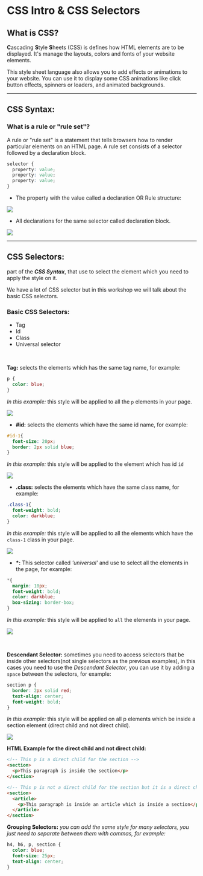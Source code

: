 # CSS Intro & CSS Selectors

<h2>
What is CSS?
</h2>

**C**ascading **S**tyle **S**heets (CSS) is defines how HTML elements are to be displayed. It's manage the layouts, colors and fonts of your website elements.

This style sheet language also allows you to add effects or animations to your website. You can use it to display some CSS animations like click button effects, spinners or loaders, and animated backgrounds.

---

<h2>
CSS Syntax:
</h2>

### What is a rule or "rule set"?

A rule or "rule set" is a statement that tells browsers how to render particular elements on an HTML page. A rule set consists of a selector followed by a declaration block.

```CSS
selector {
  property: value;
  property: value;
  property: value;
}
```

- The property with the value called a declaration OR Rule structure:

 <div>
 <img  src="https://4.bp.blogspot.com/-nrJqxDUMAL4/ViCjLDQoG8I/AAAAAAAAAK0/O7Zmg3wLWqE/s1600/css-syntax.gif" /></div>
 
 
- All declarations for the same selector called declaration block.

 <div>
 <img  src="https://www.littlewebhut.com/images/css_declaration.gif" /></div>

---

<h2>
CSS Selectors:
</h2>

part of the **_CSS Syntax_**, that use to select the element which you need to apply the style on it.

We have a lot of CSS selector but in this workshop we will talk about the basic CSS selectors.

### Basic CSS Selectors:

- Tag
- Id
- Class
- Universal selector

<br/>

**Tag:** selects the elements which has the same tag name, for example:

```CSS
p {
  color: blue;
}
```

_In this example:_ this style will be applied to all the `p` elements in your page.

[![](https://i.imgur.com/zUq6gi2.png)](https://codepen.io/fares98/pen/GRJWqmJ)

- **#id:** selects the elements which have the same id name, for example:

```CSS
#id-1{
  font-size: 20px;
  border: 2px solid blue;
}
```

_In this example:_ this style will be applied to the element which has id `id`

[![](https://i.imgur.com/zUq6gi2.png)](https://codepen.io/fares98/pen/PoqpzKN)

- **.class:** selects the elements which have the same class name, for example:

```CSS
.class-1{
  font-weight: bold;
  color: darkblue;
}
```

_In this example:_ this style will be applied to all the elements which have the `class-1` class in your page.

[![](https://i.imgur.com/zUq6gi2.png)](https://codepen.io/fares98/pen/oNXZLGr)

- **\*:** This selector called _'universal'_ and use to select all the elements in the page, for example:

```CSS
*{
  margin: 10px;
  font-weight: bold;
  color: darkblue;
  box-sizing: border-box;
}
```

_In this example:_ this style will be applied to `all` the elements in your page.

[![](https://i.imgur.com/zUq6gi2.png)](https://codepen.io/fares98/pen/yLNMJvv)

<br/>

**Descendant Selector:**
sometimes you need to access selectors that be inside other selectors(not single selectors as the previous examples), in this cases you need to use the _Descendant Selector_, you can use it by adding a `space` between the selectors, for example:

```CSS
section p {
  border: 2px solid red;
  text-align: center;
  font-weight: bold;
}
```

_In this example:_ this style will be applied on all p elements which be inside a section element (direct child and not direct child).

[![](https://i.imgur.com/zUq6gi2.png)](https://codepen.io/fares98/pen/poJeEJO)

**HTML Example for the direct child and not direct child:**

```HTML
<!-- This p is a direct child for the section -->
<section>
  <p>This paragraph is inside the section</p>
</section>

<!-- This p is not a direct child for the section but it is a direct child for the article -->
<section>
  <article>
    <p>This paragraph is inside an article which is inside a section</p>
  </article>
</section>
```

**Grouping Selectors:**
_you can add the same style for many selectors, you just need to separate between them with commas, for example:_

```CSS
h4, h6, p, section {
  color: blue;
  font-size: 25px;
  text-align: center;
}
```
